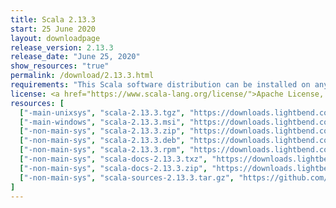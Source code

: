 ```yaml
---
title: Scala 2.13.3
start: 25 June 2020
layout: downloadpage
release_version: 2.13.3
release_date: "June 25, 2020"
show_resources: "true"
permalink: /download/2.13.3.html
requirements: "This Scala software distribution can be installed on any Unix-like or Windows system. It requires Java 8 or later, available <a href='https://www.java.com/'>here</a>."
license: <a href="https://www.scala-lang.org/license/">Apache License, Version 2.0</a>
resources: [
  ["-main-unixsys", "scala-2.13.3.tgz", "https://downloads.lightbend.com/scala/2.13.3/scala-2.13.3.tgz", "Mac OS X, Unix, Cygwin", "21.38M"],
  ["-main-windows", "scala-2.13.3.msi", "https://downloads.lightbend.com/scala/2.13.3/scala-2.13.3.msi", "Windows (msi installer)", "125.76M"],
  ["-non-main-sys", "scala-2.13.3.zip", "https://downloads.lightbend.com/scala/2.13.3/scala-2.13.3.zip", "Windows", "21.42M"],
  ["-non-main-sys", "scala-2.13.3.deb", "https://downloads.lightbend.com/scala/2.13.3/scala-2.13.3.deb", "Debian", "618.18M"],
  ["-non-main-sys", "scala-2.13.3.rpm", "https://downloads.lightbend.com/scala/2.13.3/scala-2.13.3.rpm", "RPM package", "126.08M"],
  ["-non-main-sys", "scala-docs-2.13.3.txz", "https://downloads.lightbend.com/scala/2.13.3/scala-docs-2.13.3.txz", "API docs", "54.44M"],
  ["-non-main-sys", "scala-docs-2.13.3.zip", "https://downloads.lightbend.com/scala/2.13.3/scala-docs-2.13.3.zip", "API docs", "107.75M"],
  ["-non-main-sys", "scala-sources-2.13.3.tar.gz", "https://github.com/scala/scala/archive/v2.13.3.tar.gz", "Sources", "7.1M"]
]
---
```

